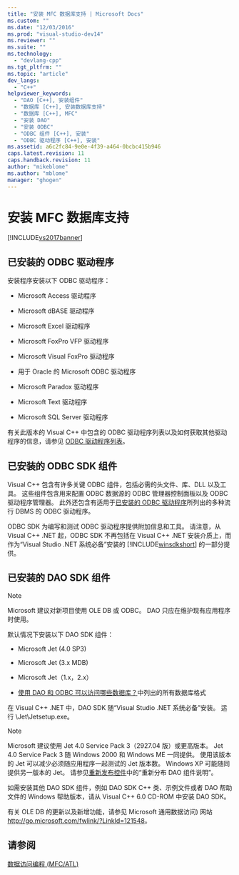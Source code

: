 ```yaml
---
title: "安装 MFC 数据库支持 | Microsoft Docs"
ms.custom: ""
ms.date: "12/03/2016"
ms.prod: "visual-studio-dev14"
ms.reviewer: ""
ms.suite: ""
ms.technology: 
  - "devlang-cpp"
ms.tgt_pltfrm: ""
ms.topic: "article"
dev_langs: 
  - "C++"
helpviewer_keywords: 
  - "DAO [C++], 安装组件"
  - "数据库 [C++], 安装数据库支持"
  - "数据库 [C++], MFC"
  - "安装 DAO"
  - "安装 ODBC"
  - "ODBC 组件 [C++], 安装"
  - "ODBC 驱动程序 [C++], 安装"
ms.assetid: a6c2fc84-9e0e-4f39-a464-0bcbc415b946
caps.latest.revision: 11
caps.handback.revision: 11
author: "mikeblome"
ms.author: "mblome"
manager: "ghogen"
---
```

# 安装 MFC 数据库支持
[!INCLUDE[vs2017banner](../assembler/inline/includes/vs2017banner.md)]

##  <a name="_core_odbc_drivers_installed"></a> 已安装的 ODBC 驱动程序  
 安装程序安装以下 ODBC 驱动程序：  
  
-   Microsoft Access 驱动程序  
  
-   Microsoft dBASE 驱动程序  
  
-   Microsoft Excel 驱动程序  
  
-   Microsoft FoxPro VFP 驱动程序  
  
-   Microsoft Visual FoxPro 驱动程序  
  
-   用于 Oracle 的 Microsoft ODBC 驱动程序  
  
-   Microsoft Paradox 驱动程序  
  
-   Microsoft Text 驱动程序  
  
-   Microsoft SQL Server 驱动程序  
  
 有关此版本的 Visual C\+\+ 中包含的 ODBC 驱动程序列表以及如何获取其他驱动程序的信息，请参见 [ODBC 驱动程序列表](../data/odbc/odbc-driver-list.md)。  
  
##  <a name="_core_odbc_sdk_components_installed"></a> 已安装的 ODBC SDK 组件  
 Visual C\+\+ 包含有许多关键 ODBC 组件，包括必需的头文件、库、DLL 以及工具。  这些组件包含用来配置 ODBC 数据源的 ODBC 管理器控制面板以及 ODBC 驱动程序管理器。  此外还包含有适用于[已安装的 ODBC 驱动程序](#_core_odbc_drivers_installed)所列出的多种流行 DBMS 的 ODBC 驱动程序。  
  
 ODBC SDK 为编写和测试 ODBC 驱动程序提供附加信息和工具。  请注意，从 Visual C\+\+ .NET 起，ODBC SDK 不再包括在 Visual C\+\+ .NET 安装介质上，而作为“Visual Studio .NET 系统必备”安装的 [!INCLUDE[winsdkshort](../atl/reference/includes/winsdkshort_md.md)] 的一部分提供。  
  
##  <a name="_core_dao_sdk_components_installed"></a> 已安装的 DAO SDK 组件  
  
> [!NOTE]
>  Microsoft 建议对新项目使用 OLE DB 或 ODBC。  DAO 只应在维护现有应用程序时使用。  
  
 默认情况下安装以下 DAO SDK 组件：  
  
-   Microsoft Jet \(4.0 SP3\)  
  
-   Microsoft Jet \(3.x MDB\)  
  
-   Microsoft Jet（1.x，2.x）  
  
-   [使用 DAO 和 ODBC 可以访问哪些数据库？](../data/what-data-sources-can-i-access-with-dao-and-odbc-q.md)中列出的所有数据库格式  
  
 在 Visual C\+\+ .NET 中，DAO SDK 随“Visual Studio .NET 系统必备”安装。  运行 \\Jet\\Jetsetup.exe。  
  
> [!NOTE]
>  Microsoft 建议使用 Jet 4.0 Service Pack 3（2927.04 版）或更高版本。  Jet 4.0 Service Pack 3 随 Windows 2000 和 Windows ME 一同提供。  使用该版本的 Jet 可以减少必须随应用程序一起测试的 Jet 版本数。  Windows XP 可能随同提供另一版本的 Jet。  请参见[重新发布控件](../data/ado-rdo/redistributing-controls.md)中的“重新分布 DAO 组件说明”。  
  
 如需安装其他 DAO SDK 组件，例如 DAO SDK C\+\+ 类、示例文件或者 DAO 帮助文件的 Windows 帮助版本，请从 Visual C\+\+ 6.0 CD\-ROM 中安装 DAO SDK。  
  
 有关 OLE DB 的更新以及新增功能，请参见 Microsoft 通用数据访问\) 网站 [http:\/\/go.microsoft.com\/fwlink\/?LinkId\=121548](http://go.microsoft.com/fwlink/?LinkId=121548)。  
  
## 请参阅  
 [数据访问编程 \(MFC\/ATL\)](../data/data-access-programming-mfc-atl.md)